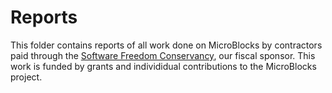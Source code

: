 # Reports #

This folder contains reports of all work done on MicroBlocks by contractors paid
through the [Software Freedom Conservancy](https://sfconservancy.org), our fiscal sponsor.
This work is funded by grants and individidual contributions to the MicroBlocks project.
